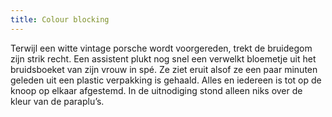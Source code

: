 ```yaml
---
title: Colour blocking
---
```

Terwijl een witte vintage porsche wordt voorgereden, trekt de bruidegom zijn strik recht. Een assistent plukt nog snel een verwelkt bloemetje uit het bruidsboeket van zijn vrouw in spé. Ze ziet eruit alsof ze een paar minuten geleden uit een plastic verpakking is gehaald. Alles en iedereen is tot op de knoop op elkaar afgestemd. In de uitnodiging stond alleen niks over de kleur van de paraplu’s.
